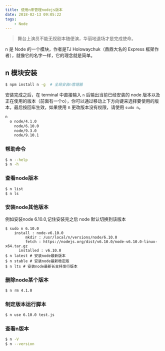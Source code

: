 ```yaml
---
title: 使用n来管理nodejs版本
date: 2018-02-13 09:05:22
tags: 
    - Node
---
```


> 舞台上演员不能无视剧本随便演，华丽地退场才是完成使命。

n 是 Node 的一个模块，作者是TJ Holowaychuk（鼎鼎大名的 Express 框架作者），就像它的名字一样，它的理念就是简单。

<!-- more -->

## n 模块安装

``` bash
$ npm install n -g  # 全局安装n管理器
```

安装完成之后，在 terminal 中直接输入 `n` 后输出当前已经安装的 node 版本以及正在使用的版本（前面有一个o），你可以通过移动上下方向键来选择要使用的版本，最后按回车生效，如果使用 n 更改版本没有权限，请使用 `sudo n`。

``` bash
n
  ο node/4.1.0
    node/6.10.0
    node/9.3.0
    node/9.10.1
```

### 帮助命令
``` bash
$ n --help
$ n -h
```

### 查看node版本
``` bash
$ n list
$ n ls
```

### 安装node其他版本
例如安装node 6.10.0,记住安装完之后 node 默认切换到该版本
  ```
  $ sudo n 6.10.0
      install : node-v6.10.0
           mkdir : /usr/local/n/versions/node/6.10.0
           fetch : https://nodejs.org/dist/v6.10.0/node-v6.10.0-linux-x64.tar.gz
        installed : v6.10.0
  $ n latest # 安装node最新版本
  $ n stable # 安装node最新稳定版
  $ n lts # 安装node最新长支持发行版本
  ```

### 删除node某个版本
``` bash
$ n rm 4.1.0
```

### 制定版本运行脚本
``` bash
$ n use 6.10.0 test.js
```

### 查看n版本
``` bash
$ n -V
$ n --version
```

